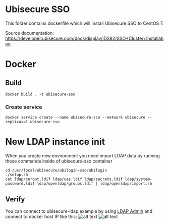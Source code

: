 # Ubisecure SSO
This folder contains dockerfile which will install Ubisecure SSO to CentOS 7.

Source documentation:
https://developer.ubisecure.com/docs/display/IDS82/SSO+Cluster+Installation

# Docker
## Build
```
docker build . -t ubisecure-sso
``` 

### Create service
```
docker service create --name ubisecure-sso --network ubisecure --replicas=1 ubisecure-sso
```

# New LDAP instance init
When you create new environment you need import LDAP data by running these commands inside of ubisecure-sso container
```
cd /usr/local/ubisecure/ubilogin-sso/ubilogin
./setup.sh
cat ldap/cnroot.ldif ldap/uas.ldif ldap/secrets.ldif ldap/system-password.ldif ldap/openldap/groups.ldif | ldap/openldap/import.sh
```

## Verify
You can connect to ubisecure-ldap example by using [LDAP Admin](http://www.ldapadmin.org) and connect to docker host IP like this:
![alt text](https://raw.githubusercontent.com/olljanat/docker-ubisecure/master/screenshots/ubisecure-ldap_connect.png "LDAP connect")
![alt text](https://raw.githubusercontent.com/olljanat/docker-ubisecure/master/screenshots/ubisecure-ldap_list.png "LDAP list")